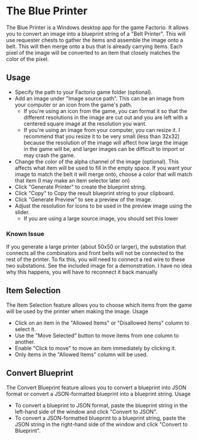 # The Blue Printer

The Blue Printer is a Windows desktop app for the game Factorio. It allows you to convert an image into a blueprint string of a "Belt Printer".  This will use requester chests to gather the items and assemble the image onto a belt.  This will then merge onto a bus that is already carrying items.
Each pixel of the image will be converted to an item that closely matches the color of the pixel.

## Usage

- Specify the path to your Factorio game folder (optional).
- Add an image under "Image source path". This can be an image from your computer or an icon from the game's path.
  - If you're using an icon from the game, you can format it so that the different resolutions in the image are cut out and you are left with a centered square image at the resolution you want.
  - If you're using an image from your computer, you can resize it. I recommend that you resize it to be very small (less than 32x32) because the resolution of the image will affect how large the image in the game will be, and larger images can be difficult to import or may crash the game.
- Change the color of the alpha channel of the image (optional). This affects what item will be used to fill in the empty space.  If you want your image to match the belt it will merge onto, choose a color that will match that item (I may make an item selector later on)
- Click "Generate Printer" to create the blueprint string.
- Click "Copy" to Copy the result blueprint string to your clipboard.
- Click "Generate Preview" to see a preview of the image.
- Adjust the resolution for icons to be used in the preview image using the slider.
  - If you are using a large source image, you should set this lower

### Known Issue

If you generate a large printer (about 50x50 or larger), the substation that connects all the combinators and front belts will not be connected to the rest of the printer. To fix this, you will need to connect a red wire to these two substations. See the included image for a demonstration.
I have no idea why this happens, you will have to reconnect it back manually

## Item Selection

The Item Selection feature allows you to choose which items from the game will be used by the printer when making the image.
Usage

- Click on an item in the "Allowed Items" or "Disallowed Items" column to select it.
- Use the "Move Selected" button to move items from one column to another.
- Enable "Click to move" to move an item immediately by clicking it.
- Only items in the "Allowed Items" column will be used.

## Convert Blueprint

The Convert Blueprint feature allows you to convert a blueprint into JSON format or convert a JSON-formatted blueprint into a blueprint string.
Usage

- To convert a blueprint to JSON format, paste the blueprint string in the left-hand side of the window and click "Convert to JSON".
- To convert a JSON-formatted blueprint to a blueprint string, paste the JSON string in the right-hand side of the window and click "Convert to Blueprint".
